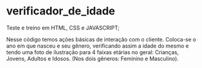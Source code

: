 # verificador_de_idade
Teste e treino em HTML, CSS e JAVASCRIPT;
<p>Nesse código temos ações básicas de interação com o cliente. Coloca-se o ano em que nasceu e seu gênero, verificando assim a idade do mesmo e tendo uma foto de ilustração para 4 faixas etárias no geral: Crianças, Jovens, Adultos e Idosos. (Nos dois gêneros: Feminino e Masculino).</p>
